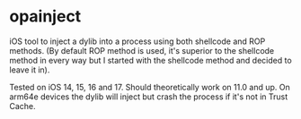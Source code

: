 # opainject

iOS tool to inject a dylib into a process using both shellcode and ROP methods. (By default ROP method is used, it's superior to the shellcode method in every way but I started with the shellcode method and decided to leave it in).

Tested on iOS 14, 15, 16 and 17. Should theoretically work on 11.0 and up. On arm64e devices the dylib will inject but crash the process if it's not in Trust Cache.